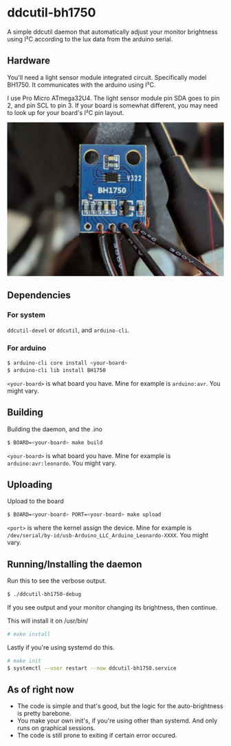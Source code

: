 # ddcutil-bh1750
A simple ddcutil daemon that automatically adjust your monitor brightness using I²C according to the lux data from the arduino serial.

## Hardware
You'll need a light sensor module integrated circuit. Specifically model BH1750. It communicates with the arduino using I²C. 

I use Pro Micro ATmega32U4. The light sensor module pin SDA goes to pin 2, and pin SCL to pin 3. If your board is somewhat different, you may need to look up for your board's I²C pin layout.

![ignore that it's not soldered lol](bh1750.jpg)

## Dependencies

### For system
`ddcutil-devel` or `ddcutil`, and `arduino-cli`.

### For arduino
```sh
$ arduino-cli core install <your-board>
$ arduino-cli lib install BH1750
```
`<your-board>` is what board you have. Mine for example is `arduino:avr`. You might vary.

## Building
Building the daemon, and the .ino
```sh
$ BOARD=<your-board> make build
```
`<your-board>` is what board you have. Mine for example is `arduino:avr:leonardo`. You might vary.

## Uploading
Upload to the board
```sh
$ BOARD=<your-board> PORT=<your-board> make upload
```
`<port>` is where the kernel assign the device. Mine for example is `/dev/serial/by-id/usb-Arduino_LLC_Arduino_Leonardo-XXXX`. You might vary.

## Running/Installing the daemon
Run this to see the verbose output.
```sh
$ ./ddcutil-bh1750-debug
```
If you see output and your monitor changing its brightness, then continue.

This will install it on /usr/bin/
```sh
# make install
```

Lastly if you're using systemd do this.
```sh
# make init
$ systemctl --user restart --now ddcutil-bh1750.service
```

## As of right now
* The code is simple and that's good, but the logic for the auto-brightness is pretty barebone.
* You make your own init's, if you're using other than systemd. And only runs on graphical sessions.
* The code is still prone to exiting if certain error occured.
